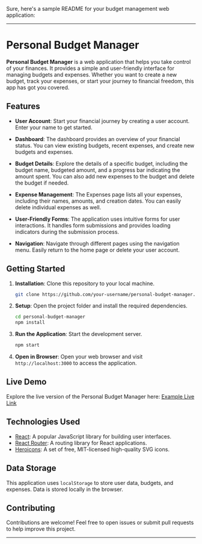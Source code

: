 Sure, here's a sample README for your budget management web application:

---

# Personal Budget Manager

**Personal Budget Manager** is a web application that helps you take control of your finances. It provides a simple and user-friendly interface for managing budgets and expenses. Whether you want to create a new budget, track your expenses, or start your journey to financial freedom, this app has got you covered.

## Features

- **User Account**: Start your financial journey by creating a user account. Enter your name to get started.

- **Dashboard**: The dashboard provides an overview of your financial status. You can view existing budgets, recent expenses, and create new budgets and expenses.

- **Budget Details**: Explore the details of a specific budget, including the budget name, budgeted amount, and a progress bar indicating the amount spent. You can also add new expenses to the budget and delete the budget if needed.

- **Expense Management**: The Expenses page lists all your expenses, including their names, amounts, and creation dates. You can easily delete individual expenses as well.

- **User-Friendly Forms**: The application uses intuitive forms for user interactions. It handles form submissions and provides loading indicators during the submission process.

- **Navigation**: Navigate through different pages using the navigation menu. Easily return to the home page or delete your user account.

## Getting Started

1. **Installation**: Clone this repository to your local machine.

   ```bash
   git clone https://github.com/your-username/personal-budget-manager.git
   ```

2. **Setup**: Open the project folder and install the required dependencies.

   ```bash
   cd personal-budget-manager
   npm install
   ```

3. **Run the Application**: Start the development server.

   ```bash
   npm start
   ```

4. **Open in Browser**: Open your web browser and visit `http://localhost:3000` to access the application.

## Live Demo

Explore the live version of the Personal Budget Manager here: [Example Live Link](https://budgeting-app-drab.vercel.app)

## Technologies Used

- [React](https://reactjs.org/): A popular JavaScript library for building user interfaces.
- [React Router](https://reactrouter.com/): A routing library for React applications.
- [Heroicons](https://heroicons.com/): A set of free, MIT-licensed high-quality SVG icons.

## Data Storage

This application uses `localStorage` to store user data, budgets, and expenses. Data is stored locally in the browser.

## Contributing

Contributions are welcome! Feel free to open issues or submit pull requests to help improve this project.

---